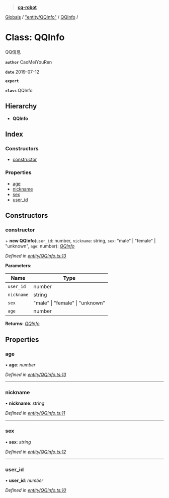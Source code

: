 > **[cq-robot](../README.md)**

[Globals](../globals.md) / ["entity/QQInfo"](../modules/_entity_qqinfo_.md) / [QQInfo](_entity_qqinfo_.qqinfo.md) /

# Class: QQInfo

QQ信息

**`author`** CaoMeiYouRen

**`date`** 2019-07-12

**`export`** 

**`class`** QQInfo

## Hierarchy

* **QQInfo**

## Index

### Constructors

* [constructor](_entity_qqinfo_.qqinfo.md#constructor)

### Properties

* [age](_entity_qqinfo_.qqinfo.md#age)
* [nickname](_entity_qqinfo_.qqinfo.md#nickname)
* [sex](_entity_qqinfo_.qqinfo.md#sex)
* [user_id](_entity_qqinfo_.qqinfo.md#user_id)

## Constructors

###  constructor

\+ **new QQInfo**(`user_id`: number, `nickname`: string, `sex`: "male" | "female" | "unknown", `age`: number): *[QQInfo](_entity_qqinfo_.qqinfo.md)*

*Defined in [entity/QQInfo.ts:13](https://github.com/CaoMeiYouRen/node-cq-robot/blob/aeb889b/src/entity/QQInfo.ts#L13)*

**Parameters:**

Name | Type |
------ | ------ |
`user_id` | number |
`nickname` | string |
`sex` | "male" \| "female" \| "unknown" |
`age` | number |

**Returns:** *[QQInfo](_entity_qqinfo_.qqinfo.md)*

## Properties

###  age

• **age**: *number*

*Defined in [entity/QQInfo.ts:13](https://github.com/CaoMeiYouRen/node-cq-robot/blob/aeb889b/src/entity/QQInfo.ts#L13)*

___

###  nickname

• **nickname**: *string*

*Defined in [entity/QQInfo.ts:11](https://github.com/CaoMeiYouRen/node-cq-robot/blob/aeb889b/src/entity/QQInfo.ts#L11)*

___

###  sex

• **sex**: *string*

*Defined in [entity/QQInfo.ts:12](https://github.com/CaoMeiYouRen/node-cq-robot/blob/aeb889b/src/entity/QQInfo.ts#L12)*

___

###  user_id

• **user_id**: *number*

*Defined in [entity/QQInfo.ts:10](https://github.com/CaoMeiYouRen/node-cq-robot/blob/aeb889b/src/entity/QQInfo.ts#L10)*